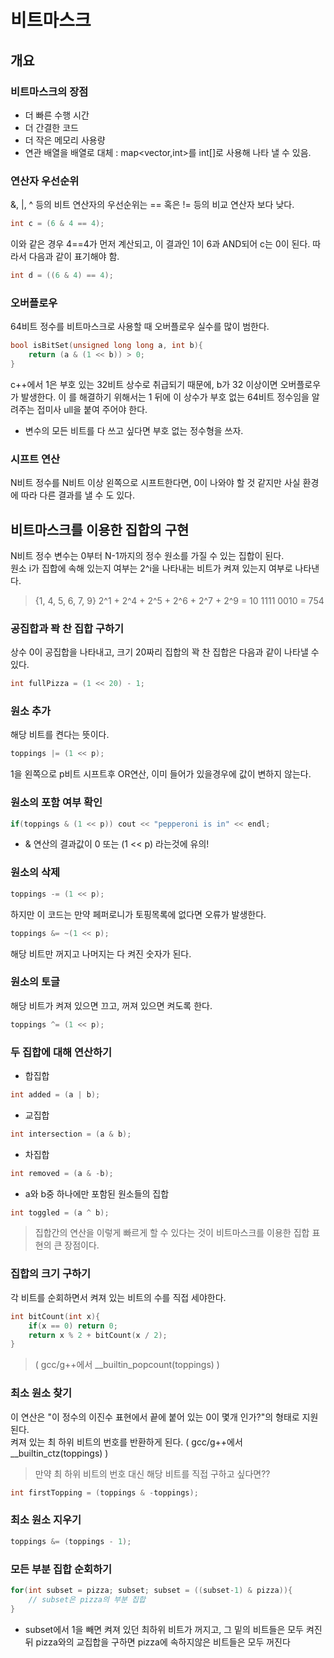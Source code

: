 # 비트마스크
## 개요
### 비트마스크의 장점
- 더 빠른 수행 시간
- 더 간결한 코드
- 더 작은 메모리 사용량
- 연관 배열을 배열로 대체 : map<vector<bool>,int>를 int[]로 사용해 나타 낼 수 있음.

### 연산자 우선순위
&, |, ^ 등의 비트 연산자의 우선순위는 == 혹은 != 등의 비교 연산자 보다 낮다.  

```cpp
int c = (6 & 4 == 4);
```

이와 같은 경우 4==4가 먼저 계산되고, 이 결과인 1이 6과 AND되어 c는 0이 된다. 따라서 다음과 같이 표기해야 함.  
```cpp
int d = ((6 & 4) == 4);
```

### 오버플로우
64비트 정수를 비트마스크로 사용할 때 오버플로우 실수를 많이 범한다.  
```cpp
bool isBitSet(unsigned long long a, int b){
    return (a & (1 << b)) > 0; 
}
```
c++에서 1은 부호 있는 32비트 상수로 취급되기 때문에, b가 32 이상이면 오버플로우가 발생한다. 이 를 해결하기 위해서는 1 뒤에 이 상수가 부호 없는 64비트 정수임을 알려주는 접미사 ull을 붙여 주어야 한다.  
- 변수의 모든 비트를 다 쓰고 싶다면 부호 없는 정수형을 쓰자.  

### 시프트 연산
N비트 정수를 N비트 이상 왼쪽으로 시프트한다면, 0이 나와야 할 것 같지만 사실 환경에 따라 다른 결과를 낼 수 도 있다.  

## 비트마스크를 이용한 집합의 구현
N비트 정수 변수는 0부터 N-1까지의 정수 원소를 가질 수 있는 집합이 된다.  
원소 i가 집합에 속해 있는지 여부는 2^i을 나타내는 비트가 켜져 있는지 여부로 나타낸다.  
> {1, 4, 5, 6, 7, 9} 2^1 + 2^4 + 2^5 + 2^6 + 2^7 + 2^9 = 10 1111 0010 = 754  

### 공집합과 꽉 찬 집합 구하기 
상수 0이 공집합을 나타내고, 크기 20짜리 집합의 꽉 찬 집합은 다음과 같이 나타낼 수 있다.
```cpp
int fullPizza = (1 << 20) - 1;
```
### 원소 추가
해당 비트를 켠다는 뜻이다.
```cpp
toppings |= (1 << p);
```
1을 왼쪽으로 p비트 시프트후 OR연산, 이미 들어가 있을경우에 값이 변하지 않는다.

### 원소의 포함 여부 확인
```cpp
if(toppings & (1 << p)) cout << "pepperoni is in" << endl;
```
- & 연산의 결과값이 0 또는 (1 << p) 라는것에 유의!  

### 원소의 삭제
```cpp
toppings -= (1 << p);
```
하지만 이 코드는 만약 페퍼로니가 토핑목록에 없다면 오류가 발생한다.  
```cpp
toppings &= ~(1 << p);
```
해당 비트만 꺼지고 나머지는 다 켜진 숫자가 된다.

### 원소의 토글
해당 비트가 켜져 있으면 끄고, 꺼져 있으면 켜도록 한다.
```cpp
toppings ^= (1 << p);
```

### 두 집합에 대해 연산하기
- 합집합
```cpp 
int added = (a | b);
```
- 교집합
```cpp 
int intersection = (a & b);
```
- 차집합
```cpp 
int removed = (a & -b);
```
- a와 b중 하나에만 포함된 원소들의 집합
```cpp 
int toggled = (a ^ b);
```
> 집합간의 연산을 이렇게 빠르게 할 수 있다는 것이 비트마스크를 이용한 집합 표현의 큰 장점이다.  

### 집합의 크기 구하기
각 비트를 순회하면서 켜져 있는 비트의 수를 직접 세야한다.
```cpp
int bitCount(int x){
    if(x == 0) return 0;
    return x % 2 + bitCount(x / 2);
}
``` 
> ( gcc/g++에서 __builtin_popcount(toppings) )

### 최소 원소 찾기 
이 연산은 "이 정수의 이진수 표현에서 끝에 붙어 있는 0이 몇개 인가?"의 형태로 지원된다.  
켜져 있는 최 하위 비트의 번호를 반환하게 된다. ( gcc/g++에서 __builtin_ctz(toppings) )  

> 만약 최 하위 비트의 번호 대신 해당 비트를 직접 구하고 싶다면??
```cpp 
int firstTopping = (toppings & -toppings);
```

### 최소 원소 지우기
```cpp 
toppings &= (toppings - 1);
```

### 모든 부분 집합 순회하기
```cpp
for(int subset = pizza; subset; subset = ((subset-1) & pizza)){
    // subset은 pizza의 부분 집합
}
```
- subset에서 1을 빼면 켜져 있던 최하위 비트가 꺼지고, 그 밑의 비트들은 모두 켜진뒤 pizza와의 교집합을 구하면 pizza에 속하지않은 비트들은 모두 꺼진다


